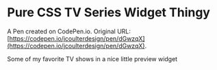 # Pure CSS TV Series Widget Thingy

A Pen created on CodePen.io. Original URL: [https://codepen.io/jcoulterdesign/pen/dGwzqX](https://codepen.io/jcoulterdesign/pen/dGwzqX).

Some of my favorite TV shows in a nice little preview widget
